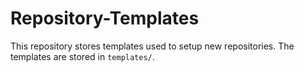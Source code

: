 # Repository-Templates

This repository stores templates used to setup new repositories. The templates are stored in `templates/`.
